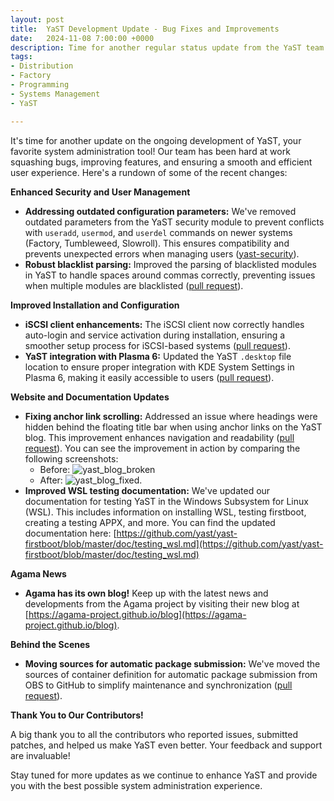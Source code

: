 ```yaml
---
layout: post
title:  YaST Development Update - Bug Fixes and Improvements
date:   2024-11-08 7:00:00 +0000
description: Time for another regular status update from the YaST team with news about YaST itself.
tags:
- Distribution
- Factory
- Programming
- Systems Management
- YaST

---
```


It's time for another update on the ongoing development of YaST, your favorite system administration tool! Our team has been hard at work squashing bugs, improving features, and ensuring a smooth and efficient user experience. Here's a rundown of some of the recent changes:

**Enhanced Security and User Management**

  * **Addressing outdated configuration parameters:** We've removed outdated parameters from the YaST security module to prevent conflicts with `useradd`, `usermod`, and `userdel` commands on newer systems (Factory, Tumbleweed, Slowroll). This ensures compatibility and prevents unexpected errors when managing users ([yast-security](https://github.com/yast/yast-security/pull/160)).
  * **Robust blacklist parsing:** Improved the parsing of blacklisted modules in YaST to handle spaces around commas correctly, preventing issues when multiple modules are blacklisted ([pull request](https://github.com/yast/yast-installation/pull/1127)).

**Improved Installation and Configuration**

  * **iSCSI client enhancements:**  The iSCSI client now correctly handles auto-login and service activation during installation, ensuring a smoother setup process for iSCSI-based systems ([pull request](https://github.com/yast/yast-iscsi-client/pull/132)).
  * **YaST integration with Plasma 6:** Updated the YaST `.desktop` file location to ensure proper integration with KDE System Settings in Plasma 6, making it easily accessible to users ([pull request](https://github.com/yast/yast-control-center/pull/60)).

**Website and Documentation Updates**

  * **Fixing anchor link scrolling:** Addressed an issue where headings were hidden behind the floating title bar when using anchor links on the YaST blog. This improvement enhances navigation and readability ([pull request](https://github.com/yast/yast.github.io/pull/372)). You can see the improvement in action by comparing the following screenshots:
    * Before: <img src="https://github.com/user-attachments/assets/702b0bfd-e567-4ee9-a176-b8ad20baee70" alt="yast_blog_broken">
    * After: <img src="https://github.com/user-attachments/assets/2e277f9a-d7fa-494e-b448-4f6fe73c5bd3" alt="yast_blog_fixed">.
  * **Improved WSL testing documentation:** We've updated our documentation for testing YaST in the Windows Subsystem for Linux (WSL). This includes information on installing WSL, testing firstboot, creating a testing APPX, and more. You can find the updated documentation here: [https://github.com/yast/yast-firstboot/blob/master/doc/testing_wsl.md](https://github.com/yast/yast-firstboot/blob/master/doc/testing_wsl.md)

**Agama News**

*  **Agama has its own blog!**  Keep up with the latest news and developments from the Agama project by visiting their new blog at [https://agama-project.github.io/blog](https://agama-project.github.io/blog).

**Behind the Scenes**

  * **Moving sources for automatic package submission:** We've moved the sources of container definition for automatic package submission from OBS to GitHub to simplify maintenance and synchronization ([pull request](https://github.com/yast/ci-yast-rake-container/pull/1)).

**Thank You to Our Contributors!**

A big thank you to all the contributors who reported issues, submitted patches, and helped us make YaST even better. Your feedback and support are invaluable!

Stay tuned for more updates as we continue to enhance YaST and provide you with the best possible system administration experience.
